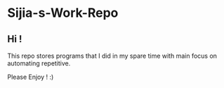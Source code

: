 # Sijia-s-Work-Repo

## Hi !

This repo stores programs that I did in my spare time with main focus on automating repetitive.

Please Enjoy ! :) 


